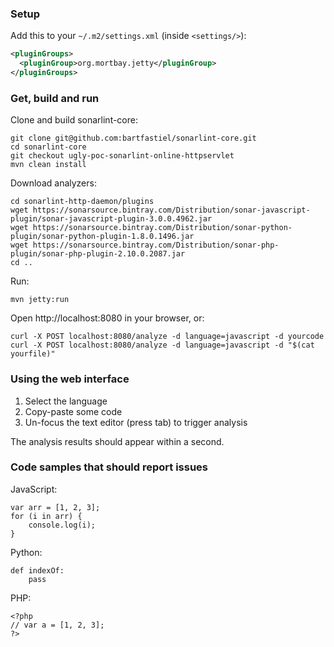 ### Setup

Add this to your `~/.m2/settings.xml` (inside `<settings/>`):

```xml
<pluginGroups>
  <pluginGroup>org.mortbay.jetty</pluginGroup>
</pluginGroups>
```

### Get, build and run

Clone and build sonarlint-core:

    git clone git@github.com:bartfastiel/sonarlint-core.git
    cd sonarlint-core
    git checkout ugly-poc-sonarlint-online-httpservlet
    mvn clean install

Download analyzers:

    cd sonarlint-http-daemon/plugins
    wget https://sonarsource.bintray.com/Distribution/sonar-javascript-plugin/sonar-javascript-plugin-3.0.0.4962.jar
    wget https://sonarsource.bintray.com/Distribution/sonar-python-plugin/sonar-python-plugin-1.8.0.1496.jar
    wget https://sonarsource.bintray.com/Distribution/sonar-php-plugin/sonar-php-plugin-2.10.0.2087.jar
    cd ..

Run:

    mvn jetty:run

Open http://localhost:8080 in your browser, or:

    curl -X POST localhost:8080/analyze -d language=javascript -d yourcode
    curl -X POST localhost:8080/analyze -d language=javascript -d "$(cat yourfile)"

### Using the web interface

1. Select the language
2. Copy-paste some code
3. Un-focus the text editor (press tab) to trigger analysis

The analysis results should appear within a second.

### Code samples that should report issues

JavaScript:

    var arr = [1, 2, 3];
    for (i in arr) {
        console.log(i);
    }

Python:

    def indexOf:
        pass

PHP:

    <?php
    // var a = [1, 2, 3];
    ?>
